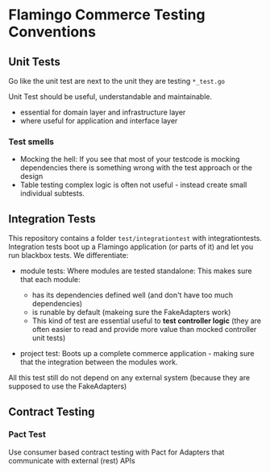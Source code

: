 # Flamingo Commerce Testing Conventions

## Unit Tests

Go like the unit test are next to the unit they are testing `*_test.go`

Unit Test should be useful, understandable and maintainable.

* essential for domain layer and infrastructure layer
* where useful for application and interface layer

### Test smells
* Mocking the hell: If you see that most of your testcode is mocking dependencies there is something wrong with the test approach or the design
* Table testing complex logic is often not useful - instead create small individual subtests.
 

## Integration Tests

This repository contains a folder `test/integrationtest` with integrationtests. Integration tests boot up a Flamingo application (or parts of it) and let you run blackbox tests.
We differentiate:

* module tests: Where modules are tested standalone: This makes sure that each module:
    * has its dependencies defined well (and don't have too much dependencies)
    * is runable by default (makeing sure the FakeAdapters work)
    * This kind of test are essential useful to **test controller logic** (they are often easier to read and provide more value than mocked controller unit tests)

* project test: Boots up a complete commerce application - making sure that the integration between the modules work.

All this test still do not depend on any external system (because they are supposed to use the FakeAdapters)

## Contract Testing

### Pact Test
Use consumer based contract testing with Pact for Adapters that communicate with external (rest) APIs